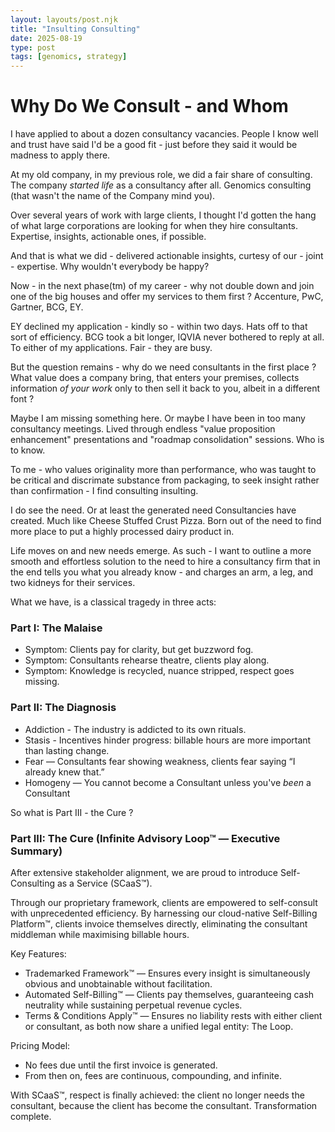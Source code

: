 ```yaml
---
layout: layouts/post.njk
title: "Insulting Consulting"
date: 2025-08-19
type: post
tags: [genomics, strategy]
---
```


# Why Do We Consult - and Whom

I have applied to about a dozen consultancy vacancies. People I know well and trust have said I'd be a good fit - just before they said it would be madness to apply there. 

At my old company, in my previous role, we did a fair share of consulting. The company *started life* as a consultancy after all. Genomics consulting (that wasn't the name of the Company mind you).

Over several years of work with large clients, I thought I'd gotten the hang of what large corporations are looking for when they hire consultants. Expertise, insights, actionable ones, if possible.

And that is what we did - delivered actionable insights, curtesy of our - joint - expertise. Why wouldn't everybody be happy?

Now - in the next phase(tm) of my career - why not double down and join one of the big houses and offer my services to them first ? Accenture, PwC, Gartner, BCG, EY. 

EY declined my application - kindly so - within two days. Hats off to that sort of efficiency. BCG took a bit longer, IQVIA never bothered to reply at all. To either of my applications. Fair - they are busy.

But the question remains - why do we need consultants in the first place ? What value does a company bring, that enters your premises, collects information *of your work* only to then sell it back to you, albeit in a different font ? 

Maybe I am missing something here. Or maybe I have been in too many consultancy meetings. Lived through endless "value proposition enhancement" presentations and "roadmap consolidation" sessions. Who is to know. 

To me - who values originality more than performance, who was taught to be critical and discrimate substance from packaging, to seek insight rather than confirmation - I find consulting insulting. 

I do see the need. Or at least the generated need Consultancies have created. Much like Cheese Stuffed Crust Pizza. Born out of the need to find more place to put a highly processed dairy product in. 

Life moves on and new needs emerge. As such - I want to outline a more smooth and effortless solution to the need to hire a consultancy firm that in the end tells you what you already know - and charges an arm, a leg, and two kidneys for their services. 

What we have, is a classical tragedy in three acts:

### Part I: The Malaise

- Symptom: Clients pay for clarity, but get buzzword fog.
- Symptom: Consultants rehearse theatre, clients play along.
- Symptom: Knowledge is recycled, nuance stripped, respect goes missing.


### Part II: The Diagnosis

- Addiction - The industry is addicted to its own rituals.
- Stasis - Incentives hinder progress: billable hours are more important than lasting change.
- Fear — Consultants fear showing weakness, clients fear saying “I already knew that.”
- Homogeny — You cannot become a Consultant unless you've *been* a Consultant

So what is Part III - the Cure ? 


### Part III: The Cure (Infinite Advisory Loop™ — Executive Summary)

After extensive stakeholder alignment, we are proud to introduce Self-Consulting as a Service (SCaaS™).

Through our proprietary framework, clients are empowered to self-consult with unprecedented efficiency. By harnessing our cloud-native Self-Billing Platform™, clients invoice themselves directly, eliminating the consultant middleman while maximising billable hours.

Key Features:
- Trademarked Framework™ — Ensures every insight is simultaneously obvious and unobtainable without facilitation.
- Automated Self-Billing™ — Clients pay themselves, guaranteeing cash neutrality while sustaining perpetual revenue cycles.
- Terms & Conditions Apply™ — Ensures no liability rests with either client or consultant, as both now share a unified legal entity: The Loop.

Pricing Model:
- No fees due until the first invoice is generated.
- From then on, fees are continuous, compounding, and infinite.

With SCaaS™, respect is finally achieved: the client no longer needs the consultant, because the client has become the consultant. Transformation complete.




